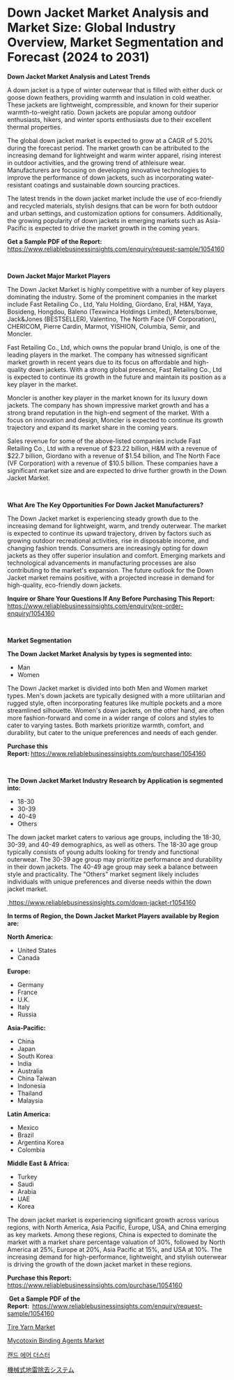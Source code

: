 <p><h1>Down Jacket Market Analysis and Market Size: Global Industry Overview, Market Segmentation and Forecast (2024 to 2031)</h1></p><p><strong>Down Jacket Market Analysis and Latest Trends</strong></p>
<p><p>A down jacket is a type of winter outerwear that is filled with either duck or goose down feathers, providing warmth and insulation in cold weather. These jackets are lightweight, compressible, and known for their superior warmth-to-weight ratio. Down jackets are popular among outdoor enthusiasts, hikers, and winter sports enthusiasts due to their excellent thermal properties.</p><p>The global down jacket market is expected to grow at a CAGR of 5.20% during the forecast period. The market growth can be attributed to the increasing demand for lightweight and warm winter apparel, rising interest in outdoor activities, and the growing trend of athleisure wear. Manufacturers are focusing on developing innovative technologies to improve the performance of down jackets, such as incorporating water-resistant coatings and sustainable down sourcing practices.</p><p>The latest trends in the down jacket market include the use of eco-friendly and recycled materials, stylish designs that can be worn for both outdoor and urban settings, and customization options for consumers. Additionally, the growing popularity of down jackets in emerging markets such as Asia-Pacific is expected to drive the market growth in the coming years.</p></p>
<p><strong>Get a Sample PDF of the Report:&nbsp;</strong> <a href="https://www.reliablebusinessinsights.com/enquiry/request-sample/1054160">https://www.reliablebusinessinsights.com/enquiry/request-sample/1054160</a></p>
<p>&nbsp;</p>
<p><strong>Down Jacket Major Market Players</strong></p>
<p><p>The Down Jacket Market is highly competitive with a number of key players dominating the industry. Some of the prominent companies in the market include Fast Retailing Co., Ltd, Yalu Holding, Giordano, Eral, H&M, Yaya, Bosideng, Hongdou, Baleno (Texwinca Holdings Limited), Meters/bonwe, Jack&Jones (BESTSELLER), Valentino, The North Face (VF Corporation), CHERICOM, Pierre Cardin, Marmot, YISHION, Columbia, Semir, and Moncler. </p><p>Fast Retailing Co., Ltd, which owns the popular brand Uniqlo, is one of the leading players in the market. The company has witnessed significant market growth in recent years due to its focus on affordable and high-quality down jackets. With a strong global presence, Fast Retailing Co., Ltd is expected to continue its growth in the future and maintain its position as a key player in the market.</p><p>Moncler is another key player in the market known for its luxury down jackets. The company has shown impressive market growth and has a strong brand reputation in the high-end segment of the market. With a focus on innovation and design, Moncler is expected to continue its growth trajectory and expand its market share in the coming years.</p><p>Sales revenue for some of the above-listed companies include Fast Retailing Co., Ltd with a revenue of $23.22 billion, H&M with a revenue of $22.7 billion, Giordano with a revenue of $1.54 billion, and The North Face (VF Corporation) with a revenue of $10.5 billion. These companies have a significant market size and are expected to drive further growth in the Down Jacket Market.</p></p>
<p>&nbsp;</p>
<p><strong>What Are The Key Opportunities For Down Jacket Manufacturers?</strong></p>
<p><p>The Down Jacket market is experiencing steady growth due to the increasing demand for lightweight, warm, and trendy outerwear. The market is expected to continue its upward trajectory, driven by factors such as growing outdoor recreational activities, rise in disposable income, and changing fashion trends. Consumers are increasingly opting for down jackets as they offer superior insulation and comfort. Emerging markets and technological advancements in manufacturing processes are also contributing to the market's expansion. The future outlook for the Down Jacket market remains positive, with a projected increase in demand for high-quality, eco-friendly down jackets.</p></p>
<p><strong>Inquire or Share Your Questions If Any Before Purchasing This Report:</strong> <a href="https://www.reliablebusinessinsights.com/enquiry/pre-order-enquiry/1054160">https://www.reliablebusinessinsights.com/enquiry/pre-order-enquiry/1054160</a></p>
<p>&nbsp;</p>
<p><strong>Market Segmentation</strong></p>
<p><strong>The Down Jacket Market Analysis by types is segmented into:</strong></p>
<p><ul><li>Man</li><li>Women</li></ul></p>
<p><p>The Down Jacket market is divided into both Men and Women market types. Men's down jackets are typically designed with a more utilitarian and rugged style, often incorporating features like multiple pockets and a more streamlined silhouette. Women's down jackets, on the other hand, are often more fashion-forward and come in a wider range of colors and styles to cater to varying tastes. Both markets prioritize warmth, comfort, and durability, but cater to the unique preferences and needs of each gender.</p></p>
<p><strong>Purchase this Report:&nbsp;</strong><a href="https://www.reliablebusinessinsights.com/purchase/1054160">https://www.reliablebusinessinsights.com/purchase/1054160</a></p>
<p>&nbsp;</p>
<p><strong>The Down Jacket Market Industry Research by Application is segmented into:</strong></p>
<p><ul><li>18-30</li><li>30-39</li><li>40-49</li><li>Others</li></ul></p>
<p><p>The down jacket market caters to various age groups, including the 18-30, 30-39, and 40-49 demographics, as well as others. The 18-30 age group typically consists of young adults looking for trendy and functional outerwear. The 30-39 age group may prioritize performance and durability in their down jackets. The 40-49 age group may seek a balance between style and practicality. The "Others" market segment likely includes individuals with unique preferences and diverse needs within the down jacket market.</p></p>
<p><a href="https://www.reliablebusinessinsights.com/down-jacket-r1054160">&nbsp;https://www.reliablebusinessinsights.com/down-jacket-r1054160</a></p>
<p><strong>In terms of Region, the Down Jacket Market Players available by Region are:</strong></p>
<p>
    <p> <strong> North America: </strong>
        <ul>
            <li>United States</li>
            <li>Canada</li>
        </ul>
        </p> 
    <p> <strong> Europe: </strong>
        <ul>
            <li>Germany</li>
            <li>France</li>
            <li>U.K.</li>
            <li>Italy</li>
            <li>Russia</li>
        </ul>
        </p> 
    <p> <strong> Asia-Pacific: </strong>
        <ul>
            <li>China</li>
            <li>Japan</li>
            <li>South Korea</li>
            <li>India</li>
            <li>Australia</li>
            <li>China Taiwan</li>
            <li>Indonesia</li>
            <li>Thailand</li>
            <li>Malaysia</li>
        </ul>
        </p> 
    <p> <strong> Latin America: </strong>
        <ul>
            <li>Mexico</li>
            <li>Brazil</li>
            <li>Argentina Korea</li>
            <li>Colombia</li>
        </ul>
        </p> 
    <p> <strong> Middle East & Africa: </strong>
        <ul>
            <li>Turkey</li>
            <li>Saudi</li>
            <li>Arabia</li>
            <li>UAE</li>
            <li>Korea</li>
        </ul>
    </p>
    </p>
<p><p>The down jacket market is experiencing significant growth across various regions, with North America, Asia Pacific, Europe, USA, and China emerging as key markets. Among these regions, China is expected to dominate the market with a market share percentage valuation of 30%, followed by North America at 25%, Europe at 20%, Asia Pacific at 15%, and USA at 10%. The increasing demand for high-performance, lightweight, and stylish outerwear is driving the growth of the down jacket market in these regions.</p></p>
<p><strong>Purchase this Report: </strong><a href="https://www.reliablebusinessinsights.com/purchase/1054160">https://www.reliablebusinessinsights.com/purchase/1054160</a></p>
<p>&nbsp;<strong>Get a Sample PDF of the Report:&nbsp;&nbsp;</strong><a href="https://www.reliablebusinessinsights.com/enquiry/request-sample/1054160">https://www.reliablebusinessinsights.com/enquiry/request-sample/1054160</a></p>
<p><strong></strong></p>
<p><p><a href="https://medium.com/@rontaybrewer02024/tire-yarn-market-size-is-growing-at-cagr-of-11-2-254ef14d6b71">Tire Yarn Market</a></p><p><a href="https://medium.com/@polesdua.1/mycotoxin-binding-agents-market-size-share-analysis-growth-trends-forecast-2024-2031-5b11ca3e09d0">Mycotoxin Binding Agents Market</a></p><p><a href="https://github.com/vdhdwjyp90142/Market-Research-Report-List-3/blob/main/258670710469.md">캔드 에어 더스터</a></p><p><a href="https://github.com/sghwr779811674/Market-Research-Report-List-3/blob/main/51026065891.md">機械式地雷除去システム</a></p></p>